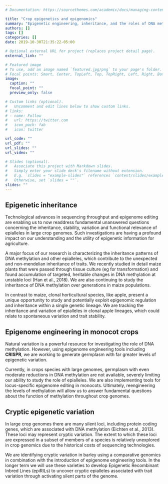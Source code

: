 ```yaml
---
# Documentation: https://sourcethemes.com/academic/docs/managing-content/

title: "Crop epigenetics and epigenomics"
summary: "Epigenetic engineering, inheritance, and the roles of DNA methylation"
authors: []
tags: []
categories: []
date: 2019-10-30T21:35:22-05:00

# Optional external URL for project (replaces project detail page).
external_link: ""

# Featured image
# To use, add an image named `featured.jpg/png` to your page's folder.
# Focal points: Smart, Center, TopLeft, Top, TopRight, Left, Right, BottomLeft, Bottom, BottomRight.
image:
  caption: ""
  focal_point: ""
  preview_only: false

# Custom links (optional).
#   Uncomment and edit lines below to show custom links.
# links:
# - name: Follow
#   url: https://twitter.com
#   icon_pack: fab
#   icon: twitter

url_code: ""
url_pdf: ""
url_slides: ""
url_video: ""

# Slides (optional).
#   Associate this project with Markdown slides.
#   Simply enter your slide deck's filename without extension.
#   E.g. `slides = "example-slides"` references `content/slides/example-slides.md`.
#   Otherwise, set `slides = ""`.
slides: ""
---
```


## Epigenetic inheritance
Technological advances in sequencing throughput and epigenome editing are enabling us to now readdress fundamental unanswered questions concerning the inheritance, stability, variation and functional relevance of epialleles in large crop genomes. Such investigations are having a profound impact on our understanding and the utility of epigenetic information for agriculture.

A major focus of our research is characterizing the inheritance patterns of DNA methylation and other epialleles, which contribute to the unexpected and non-mendelian inheritance of traits. We recently studied in detail maize plants that were passed through tissue culture (eg for transformation) and found accumulation of targeted, heritable changes in DNA methylation at unstable loci ​(Han et al., 2018)​. We are also continuing to study the inheritance of DNA methylation over generations in maize populations.

In contrast to maize, clonal horticultural species, like apple, present a unique opportunity to study and potentially exploit epigenomic regulation and inheritance within a single genetic lineage. We are tracking the inheritance and variation of epialleles in clonal apple lineages, which could relate to spontaneous variation and trait stability.

## Epigenome engineering in monocot crops
Natural variation is a powerful resource for investigating the role of DNA methylation. However, using epigenome engineering tools including **CRISPR**, we are working to generate germplasm with far greater levels of epigenetic variation.

Currently, in crops species with large genomes, germplasm with even moderate reductions in DNA methylation are not available, severely limiting our ability to study the role of epialleles. We are also implementing tools for locus-specific epigenome editing in monocots. Ultimately, reengineering the levels of methylation will allow us to answer fundamental questions about the function of methylation throughout crop genomes.

## Cryptic epigenetic variation
In large crop genomes there are many silent loci, including protein coding genes, which are associated with DNA methylation ​(Eichten et al., 2013)​. These loci may represent cryptic variation. The extent to which these loci are expressed in a subset of members of a species is relatively unexplored in crop genomics due to the historical costs of sequencing technologies.

We are identifying cryptic variation in barley using a comparative genomics in combination with the introduction of epigenome engineering tools. In the longer term we will use these varieties to develop Epigenetic Recombinant Inbred Lines (epiRILs) to uncover cryptic epialleles associated with trait variation through activating silent parts of the genome.
